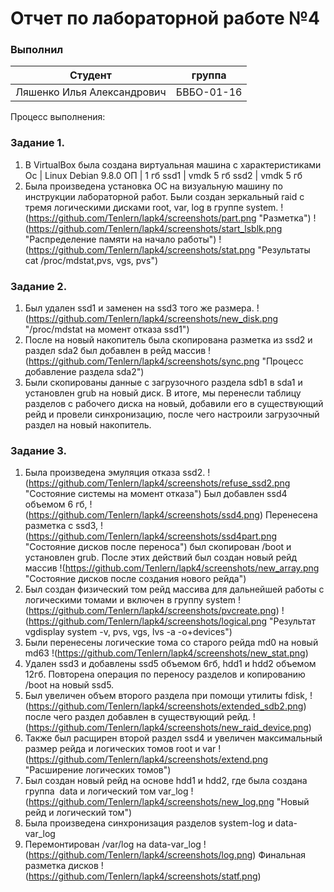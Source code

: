 # Отчет по лабораторной работе №4

### Выполнил 

Cтудент | группа
--------|-------
Ляшенко Илья Александрович | БВБО-01-16

Процесс выполнения:

### Задание 1.

1. В VirtualBox была создана виртуальная машина с характеристиками
Ос | Linux Debian 9.8.0
ОП | 1 гб
ssd1 | vmdk 5 гб
ssd2 | vmdk 5 гб
2. Была произведена установка ОС на визуальную машину по инструкции лабораторной работ. Были создан зеркальный raid с тремя логическими дисками root, var, log в группе system.
!(https://github.com/Tenlern/lapk4/screenshots/part.png "Разметка")
!(https://github.com/Tenlern/lapk4/screenshots/start_lsblk.png "Распределение памяти на начало работы")
!(https://github.com/Tenlern/lapk4/screenshots/stat.png "Результаты cat /proc/mdstat,pvs, vgs, pvs")

### Задание 2.

1. Был удален ssd1 и заменен на ssd3 того же размера.
!(https://github.com/Tenlern/lapk4/screenshots/new_disk.png "/proc/mdstat на момент отказа ssd1")
2. После на новый накопитель была скопирована разметка из ssd2 и раздел sda2 был добавлен в рейд массив
!(https://github.com/Tenlern/lapk4/screenshots/sync.png "Процесс добавление раздела sda2")
3. Были скопированы данные с загрузочного раздела sdb1 в sda1 и установлен grub на новый диск.
В итоге, мы перенесли таблицу разделов с рабочего диска на новый, добавили его в существующий рейд и провели синхронизацию, после чего настроили загрузочный раздел на новый накопитель.

### Задание 3.

1. Была произведена эмуляция отказа ssd2.
!(https://github.com/Tenlern/lapk4/screenshots/refuse_ssd2.png "Состояние системы на момент отказа")
Был добавлен ssd4 объемом 6 гб,
!(https://github.com/Tenlern/lapk4/screenshots/ssd4.png)
Перенесена разметка c ssd3,
!(https://github.com/Tenlern/lapk4/screenshots/ssd4part.png "Состояние дисков после переноса")
был скопирован /boot и установлен grub.
После этих действий был создан новый рейд массив
!(https://github.com/Tenlern/lapk4/screenshots/new_array.png "Состояние дисков после создания нового рейда")
2. Был создан физический том рейд массива для дальнейшей работы с логическими томами и включен в группу system
!(https://github.com/Tenlern/lapk4/screenshots/pvcreate.png)
!(https://github.com/Tenlern/lapk4/screenshots/logical.png "Результат vgdisplay system -v, pvs, vgs, lvs -a -o+devices")
3. Были перенесены логические тома со старого рейда md0 на новый md63
!(https://github.com/Tenlern/lapk4/screenshots/new_stat.png)
4. Удален ssd3 и добавлены ssd5 объемом 6гб, hdd1 и hdd2 объемом 12гб. Повторена операция по переносу разделов и копированию /boot на новый ssd5.
5. Был увеличен объем второго раздела при помощи утилиты fdisk,
!(https://github.com/Tenlern/lapk4/screenshots/extended_sdb2.png)
после чего раздел добавлен в существующий рейд.
!(https://github.com/Tenlern/lapk4/screenshots/new_raid_device.png)
6. Также был расщирен второй раздел ssd4 и увеличен максимальный размер рейда и логических томов root и var
!(https://github.com/Tenlern/lapk4/screenshots/extend.png "Расширение логических томов")
7. Был создан новый рейд на основе hdd1 и hdd2, где была создана группа  data и логический том var_log
!(https://github.com/Tenlern/lapk4/screenshots/new_log.png "Новый рейд и логический том")
8. Была произведена синхронизация разделов system-log и data-var_log
9. Перемонтирован /var/log на data-var_log 
!(https://github.com/Tenlern/lapk4/screenshots/log.png)
Финальная разметка дисков 
!(https://github.com/Tenlern/lapk4/screenshots/statf.png)